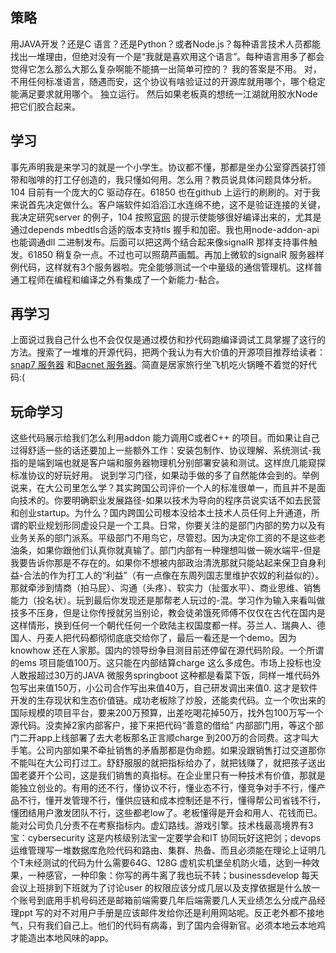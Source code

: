 
## 策略 ##
用JAVA开发？还是C 语言？还是Python？或者Node.js？每种语言技术人员都能找出一堆理由，但绝对没有一个是“我就是喜欢用这个语言”。每种语言用多了都会觉得它怎么那么大那么复杂啊能不能搞一出简单可控的？
我的答案是不用。
对，不用任何标准语言，随遇而安，这个协议有啥验证过的开源库就用哪个，哪个稳定能满足要求就用哪个。
独立运行。
然后如果老板真的想统一江湖就用胶水Node把它们胶合起来。

## 学习 ##
事先声明我是来学习的就是一个小学生。协议都不懂，那都是坐办公室穿西装打领带和咖啡的打工仔创造的，我只懂如何用。怎么用？教员说具体问题具体分析。104 目前有一个庞大的C 驱动存在。61850 也在github 上运行的刷刷的。对于我来说首先决定做什么。客户端软件如滔滔江水连绵不绝，这不是验证连接的关键，我决定研究server 的例子，104 按照[官网](https://support.mz-automation.de/doc/lib60870/latest/) 的提示使能够很好编译出来的，尤其是通过depends mbedtls合适的版本支持tls 握手和加密。我也用node-addon-api 也能调通dll 二进制发布。后面可以把这两个结合起来像signalR 那样支持事件触发。61850 稍复杂一点。不过也可以照葫芦画瓢。再加上微软的signalR 服务器样例代码，这样就有3个服务器啦。完全能够测试一个中量级的通信管理机。这样普通工程师在编程和编译之外有集成了一个新能力-黏合。

## 再学习 ##
上面说过我自己什么也不会仅仅是通过模仿和抄代码跑编译调试工具掌握了这行的方法。搜索了一堆堆的开源代码，把两个我认为有大价值的开源项目推荐给读者：[snap7 服务器](https://github.com/mathiask88/node-snap7) 和[Bacnet 服务器](https://github.com/relayr/node-bacnet.git)。简直是居家旅行坐飞机吃火锅睡不着觉的好代码:( 

## 玩命学习 ##
这些代码展示给我们怎么利用addon 能力调用C或者C++ 的项目。而如果让自己过得舒适一些的话还要加上一些额外工作：安装包制作、协议理解、系统测试-我指的是端到端也就是客户端和服务器物理机分别部署安装和测试。这样庶几能窥探标准协议的好玩好用。
说到学习门径，如果动手做的多了自然能体会到的。举例说来，在大公司里怎么学？其实跨国公司评价一个人的标准很单一，而且并不是面向技术的。你要明确职业发展路径-如果以技术为导向的程序员说实话不如去民营和创业startup。为什么？国内跨国公司根本没给本土技术人员任何上升通道，所谓的职业规划形同虚设只是一个工具。日常，你要关注的是部门内部的势力以及有业务关系的部门派系。平级部门不用鸟它，尽管怼。因为决定你工资的不是这些老油条，如果你跟他们认真你就真输了。部门内部有一种理想叫做一碗水端平-但是我要告诉你那是不存在的。如果你不想被内部政治清洗那就只能站起来保卫自身利益-合法的作为打工人的“利益”（有一点像在东周列国志里维护农奴的利益似的）。那就牵涉到情商（拍马屁）、沟通（头疼）、软实力（扯蛋水平）、商业思维、销售能力（投名状）。玩到最后你发现还是那帮老人玩过的-混。学习作为输入来看叫做技多不压身，但是让你传授就另当别论，教会徒弟饿死师傅不仅仅在古代在国内是这样情形，换到任何一个朝代任何一个欧陆主权国度都一样。芬兰人、瑞典人、德国人、丹麦人把代码都彻彻底底交给你了，最后一看还是一个demo。因为knowhow 还在人家那。国内的领导纷争目测目前还停留在源代码阶段。一个所谓的ems 项目能值100万。这只能在内部结算charge 这么多成色。市场上投标也没人敢报超过30万的JAVA 微服务springboot 这种都是看菜下饭，同样一堆代码外包写出来值150万，小公司合作写出来值40万，自己研发调出来值0. 这才是软件开发的生存现状和生态价值链。成功老板除了炒股，还能卖代码。立一个吹出来的国际规模的项目平台，要来200万预算，出差吃喝花掉50万，找外包100万写一个源代码。没卖掉2家内部客户，接下来把代码“善意的借给” 内部部门用，等这个部门二开app上线部署了去大老板那名正言顺charge 到200万的合同费。这才叫大手笔。公司内部如果不牵扯销售的矛盾那都是伪命题。如果没跟销售打过交道那你不能叫在大公司打过工。舒舒服服的就把指标给办了，就把钱赚了，就把孩子送出国老婆开个公司，这是我们销售的真指标。在企业里只有一种技术有价值，那就是能独立创业的。有用的还不行，懂协议不行，懂业态不行，懂竞争对手不行，懂产品不行，懂开发管理不行，懂供应链和成本控制还是不行，懂得帮公司省钱不行，懂团结用户激发团队不行，这些都老low了。老板懂得是开会和用人、花钱而已。能对公司负几分责不在考察指标内。虚幻路线。游戏引擎。技术栈最高境界有3宝：cybersecurity 这是内核级别法宝一定要学会和IT 协同玩好这把剑；devops 运维管理写一堆数据库危险代码和路由、集群、热备、而且必须能在理论上证明几个T未经测试的代码为什么需要64G、128G 虚机实机堡垒机防火墙，达到一种效果，一种感官，一种印象：你写的再牛离了我也玩不转；businessdevelop 每天会议上班排到下班就为了讨论user 的权限应该分成几层以及支撑依据是什么放一个账号到底用手机号码还是邮箱前端需要几年后端需要几人天业绩怎么分成产品经理ppt 写的对不对用户手册是应该邮件发给你还是利用网站呢。反正老外都不接地气，只有我们自己上。他们的代码有病毒，到了国内会得新官。必须本地云本地鸡才能造出本地风味的app。